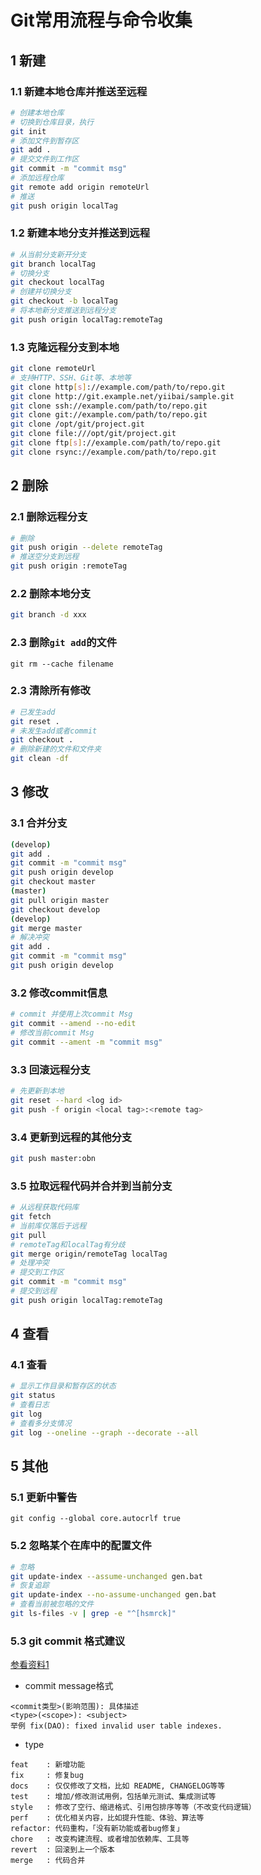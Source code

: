 # Git常用流程与命令收集

## 1 新建
### 1.1 新建本地仓库并推送至远程
```bash
# 创建本地仓库
# 切换到仓库目录，执行
git init
# 添加文件到暂存区
git add .
# 提交文件到工作区
git commit -m "commit msg"
# 添加远程仓库
git remote add origin remoteUrl
# 推送
git push origin localTag
```
### 1.2 新建本地分支并推送到远程
```bash
# 从当前分支新开分支
git branch localTag
# 切换分支
git checkout localTag
# 创建并切换分支
git checkout -b localTag
# 将本地新分支推送到远程分支
git push origin localTag:remoteTag
```

### 1.3 克隆远程分支到本地
```bash
git clone remoteUrl
# 支持HTTP、SSH、Git等、本地等
git clone http[s]://example.com/path/to/repo.git
git clone http://git.example.net/yiibai/sample.git
git clone ssh://example.com/path/to/repo.git
git clone git://example.com/path/to/repo.git
git clone /opt/git/project.git 
git clone file:///opt/git/project.git
git clone ftp[s]://example.com/path/to/repo.git
git clone rsync://example.com/path/to/repo.git
```

## 2 删除

### 2.1 删除远程分支
```bash
# 删除
git push origin --delete remoteTag
# 推送空分支到远程
git push origin :remoteTag
```

### 2.2 删除本地分支
```bash
git branch -d xxx
```
### 2.3 删除`git add`的文件
```
git rm --cache filename
```
### 2.3 清除所有修改
```bash
# 已发生add
git reset .
# 未发生add或者commit 
git checkout .
# 删除新建的文件和文件夹
git clean -df
```


## 3 修改
### 3.1 合并分支
```bash
(develop)
git add .
git commit -m "commit msg"
git push origin develop
git checkout master
(master)
git pull origin master
git checkout develop
(develop)
git merge master
# 解决冲突
git add .
git commit -m "commit msg"
git push origin develop
```
### 3.2 修改commit信息
```Bash
# commit 并使用上次commit Msg
git commit --amend --no-edit
# 修改当前commit Msg
git commit --ament -m "commit msg"
```

### 3.3 回滚远程分支
```bash
# 先更新到本地
git reset --hard <log id>
git push -f origin <local tag>:<remote tag>
```

### 3.4 更新到远程的其他分支
```bash
git push master:obn
```

### 3.5 拉取远程代码并合并到当前分支
```bash
# 从远程获取代码库
git fetch
# 当前库仅落后于远程
git pull
# remoteTag和localTag有分歧
git merge origin/remoteTag localTag
# 处理冲突
# 提交到工作区
git commit -m "commit msg"
# 提交到远程
git push origin localTag:remoteTag
```

## 4 查看
### 4.1 查看
```bash
# 显示工作目录和暂存区的状态
git status
# 查看日志
git log
# 查看多分支情况
git log --oneline --graph --decorate --all
```
## 5 其他

### 5.1 更新中警告
```
git config --global core.autocrlf true
```
### 5.2 忽略某个在库中的配置文件
```bash
# 忽略
git update-index --assume-unchanged gen.bat
# 恢复追踪
git update-index --no-assume-unchanged gen.bat
# 查看当前被忽略的文件
git ls-files -v | grep -e "^[hsmrck]"
```
### 5.3 git commit 格式建议
[参看资料1](https://zhuanlan.zhihu.com/p/400870942)
- commit message格式
```text
<commit类型>(影响范围): 具体描述
<type>(<scope>): <subject>
举例 fix(DAO): fixed invalid user table indexes.
```
- type
```text
feat    : 新增功能
fix     : 修复bug
docs    : 仅仅修改了文档，比如 README, CHANGELOG等等
test    : 增加/修改测试用例，包括单元测试、集成测试等
style   : 修改了空行、缩进格式、引用包排序等等（不改变代码逻辑）
perf    : 优化相关内容，比如提升性能、体验、算法等
refactor: 代码重构，「没有新功能或者bug修复」
chore   : 改变构建流程、或者增加依赖库、工具等
revert  : 回滚到上一个版本
merge   : 代码合并
```

